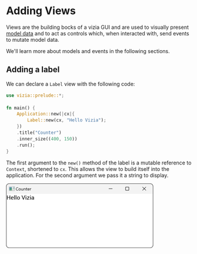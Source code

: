 # Adding Views

Views are the building bocks of a vizia GUI and are used to visually present [model data](./model_data.md) and to act as controls which, when interacted with, send events to mutate model data.

We'll learn more about models and events in the following sections.

## Adding a label

We can declare a `Label` view with the following code:

```rust
use vizia::prelude::*;

fn main() {
    Application::new(|cx|{
        Label::new(cx, "Hello Vizia");
    })
    .title("Counter")
    .inner_size((400, 150))
    .run();
}
```


The first argument to the `new()` method of the label is a mutable reference to `Context`, shortened to `cx`. This allows the view to build itself into the application. For the second argument we pass it a string to display.

<img src="../img/basic_view.png" alt="A vizia application window with a label view reading 'Hello Vizia'" width="400"/>


